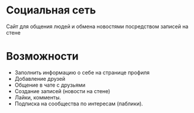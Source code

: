 # Социальная сеть
Cайт для общения людей и обмена новостями посредством записей на стене

# Возможности
* Заполнить информацию о себе на странице профиля
* Добавление друзей
* Общение в чате с друзьями
* Создание записей (новости на стене)
* Лайки, комменты.
* Подписка на сообщества по интересам (паблики).

